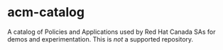 # acm-catalog
A catalog of Policies and Applications used by Red Hat Canada SAs for demos and experimentation.  This is *not* a supported repository.
